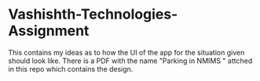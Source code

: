 # Vashishth-Technologies-Assignment
This contains my ideas as to how the UI of the app for the situation given should look like. There is a PDF with the name "Parking in NMIMS "  attched in this repo which contains the design.
